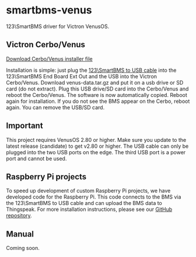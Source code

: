 # smartbms-venus

123\SmartBMS driver for Victron VenusOS.

## Victron Cerbo/Venus

[Download Cerbo/Venus installer file](https://123electric.eu/downloads/123smartbmstousb/venus-data.tar.gz)

Installation is simple: just plug the [123\SmartBMS to USB cable](https://123electric.eu/products/123smartbms-to-usb) into the 123\SmartBMS End Board Ext Out and the USB into the Victron Cerbo/Venus. Download venus-data.tar.gz and put it on a usb drive or SD card (do not extract). Plug this USB drive/SD card into the Cerbo/Venus and reboot the Cerbo/Venus. The software is now automatically copied. Reboot again for installation. If you do not see the BMS appear on the Cerbo, reboot again. You can remove the USB/SD card.

## Important

This project requires VenusOS 2.80 or higher. Make sure you update to the latest release (candidate) to get v2.80 or higher.
The USB cable can only be plugged into the two USB ports on the edge. The third USB port is a power port and cannot be used.

## Raspberry Pi projects

To speed up development of custom Raspberry Pi projects, we have developed code for the Raspberry Pi. This code connects to the BMS via the 123\SmartBMS to USB cable and can upload the BMS data to Thingspeak. For more installation instructions, please see our [GitHub repository](https://github.com/123electric/smartbms-thingspeak).

## Manual

Coming soon.
